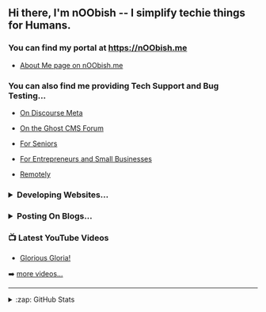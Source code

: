 ## Hi there, I'm nOObish -- I simplify techie things for Humans.

### You can find my portal at https://nOObish.me

  - [About Me page on nOObish.me](https://noobish.me/t/hello-there-i-am-noobish-i-am-simple/7)

### You can also find me providing Tech Support and Bug Testing...
  
  - [On Discourse Meta](https://meta.discourse.org/u/denvergeeks/summary)
  
  - [On the Ghost CMS Forum](https://forum.ghost.org/u/denvergeeks/summary)
  
  - [For Seniors](https://denverit.com/seniors-tech-help/)
  
  - [For Entrepreneurs and Small Businesses](https://denverit.com/it-support-for-small-business/)
  
  - [Remotely](https://denverit.com/remote-support/)

<h3><details>
  <summary>Developing Websites...</summary>

  - https://denverit.com/follow/

</details></h3>

<h3><details>
  <summary>Posting On Blogs...</summary>
  
  #### 📕 Ghost-O-Matic.com

<!-- BLOG-POST-LIST:START -->
- [TOC in a Select Box](https://ghost-o-matic.com/toc-in-a-select-box/)
- [Prefetch Internal Link on Hover](https://ghost-o-matic.com/prefetch-internal-link-on-hover/)
- [Responsive Fonts](https://ghost-o-matic.com/responsive-fonts/)
- [Sortable Tables in Details/Summary](https://ghost-o-matic.com/sortable-tables-in-details-summary/)
- [Accordions - One Open at a Time](https://ghost-o-matic.com/accordions-one-open-at-a-time/)
<!-- BLOG-POST-LIST:END -->
[More on Ghost-O-Matic.com >>](https://ghost-o-matic.com)
  
  https://microchic.fm

</details></h3>


### 📺 Latest YouTube Videos

<!-- YOUTUBE:START -->
- [Glorious Gloria!](https://www.youtube.com/watch?v=RrdV3AgI00w)
<!-- YOUTUBE:END -->

➡️ [more videos...](https://youtube.com/channel/UCy5k04S18xwc9ytGnIArNCQ)

---

<details>
  <summary>:zap: GitHub Stats</summary>
  <img align="left" alt="codeSTACKr's GitHub Stats" src="https://github-readme-stats.vercel.app/api?username=noobishme&show_icons=true&hide_border=false&title_color=ff652f&icon_color=FFE400&bg_color=09131B&text_color=ffffff&border_color=0c1a25" />
</details>

